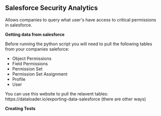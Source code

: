 <h2>Salesforce Security Analytics</h2>

Allows companies to query what user's have access to critical permissions in salesforce.

<b>Getting data from salesforce</b>

Before running the python script you will need to pull the following tables from your companies saleforce:
<ul>
<li>Object Permissions</li>
<li>Field Permissions</li>
<li>Permission Set</li>
<li>Permission Set Assignment</li>
<li>Profile</li>
<li>User</li>
</ul>
You can use this website to pull the relavent tables: https://dataloader.io/exporting-data-salesforce (there are other ways)


<b>Creating Tests</b>
